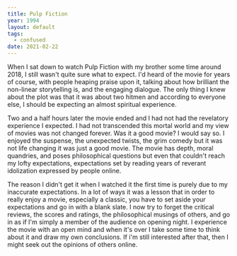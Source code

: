 ```yaml
---
title: Pulp Fiction
year: 1994
layout: default
tags:
  - confused
date: 2021-02-22
---
```

When I sat down to watch Pulp Fiction with my brother some time around 2018, I still wasn't quite sure what to expect. I'd heard of the movie for years of course, with people heaping praise upon it, talking about how brilliant the non-linear storytelling is, and the engaging dialogue. The only thing I knew about the plot was that it was about two hitmen and according to everyone else, I should be expecting an almost spiritual experience.

Two and a half hours later the movie ended and I had not had the revelatory experience I expected. I had not transcended this mortal world and my view of movies was not changed forever. Was it a good movie? I would say so. I enjoyed the suspense, the unexpected twists, the grim comedy but it was not life changing it was just a good movie. The movie has depth, moral quandries, and poses philosophical questions but even that couldn't reach my lofty expectations, expectations set by reading years of reverant idolization expressed by people online.

The reason I didn't get it when I watched it the first time is purely due to my inaccurate expectations. In a lot of ways it was a lesson that in order to really enjoy a movie, especially a classic, you have to set aside your expectations and go in with a blank slate. I now try to forget the critical reviews, the scores and ratings, the philosophical musings of others, and go in as if I'm simply a member of the audience on opening night. I experience the movie with an open mind and when it's over I take some time to think about it and draw my own conclusions. If i'm still interested after that, then I might seek out the opinions of others online.

